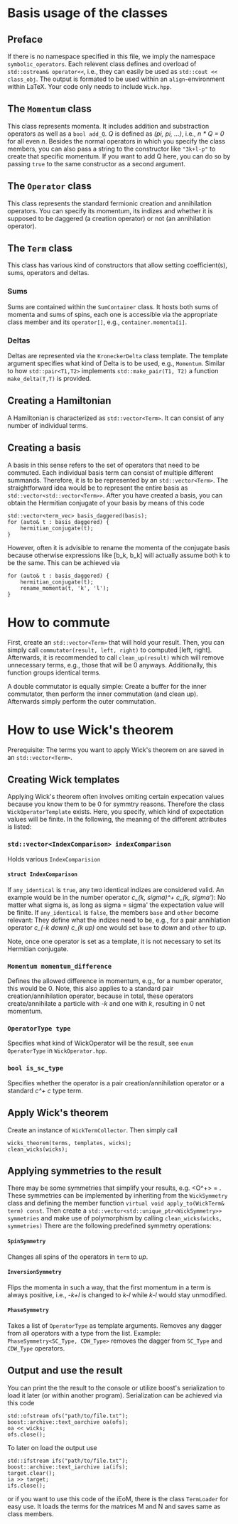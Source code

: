 # Basis usage of the classes

## Preface

If there is no namespace specified in this file, we imply the namespace ```symbolic_operators```.
Each relevent class defines and overload of ```std::ostream& operator<<```, i.e., they can easily be used as ```std::cout << class_obj```.
The output is formated to be used within an ```align```-environment within LaTeX.
Your code only needs to include ```Wick.hpp```.

## The ```Momentum``` class
This class represents momenta. It includes addition and substraction operators as well as a ```bool add_Q```. _Q_ is defined as _(pi, pi, ...)_, i.e., _n * Q = 0_ for all even _n_.
Besides the normal operators in which you specify the class members, you can also pass a string to the constructor like ```"3k+l-p"``` to create that specific momentum. If you want to add Q here, you can do so by passing ```true``` to the same constructor as a second argument.

## The ```Operator``` class
This class represents the standard fermionic creation and annihilation operators. You can specify its momentum, its indizes and whether it is supposed to be daggered (a creation operator) or not (an annihilation operator).

## The ```Term``` class
This class has various kind of constructors that allow setting coefficient(s), sums, operators and deltas.

### Sums
Sums are contained within the ```SumContainer``` class. It hosts both sums of momenta and sums of spins, each one is accessible via the appropriate class member and its ```operator[]```, e.g., ```container.momenta[i]```.

### Deltas
Deltas are represented via the ```KroneckerDelta``` class template.
The template argument specifies what kind of Delta is to be used, e.g., ```Momentum```.
Similar to how ```std::pair<T1,T2>``` implements ```std::make_pair(T1, T2)``` a function ```make_delta(T,T)``` is provided.

## Creating a Hamiltonian

A Hamiltonian is characterized as ```std::vector<Term>```.
It can consist of any number of individual terms.

## Creating a basis
A basis in this sense refers to the set of operators that need to be commuted.
Each individual basis term can consist of multiple different summands.
Therefore, it is to be represented by an ```std::vector<Term>```. The straightforward idea would be to represent the entire basis as ```std::vector<std::vector<Term>>```.
After you have created a basis, you can obtain the Hermitian conjugate of your basis by means of this code

```
std::vector<term_vec> basis_daggered(basis);
for (auto& t : basis_daggered) {
    hermitian_conjugate(t);
}
```

However, often it is advisible to rename the momenta of the conjugate basis because otherwise expressions like [b_k, b_k] will actually assume both k to be the same.
This can be achieved via

```
for (auto& t : basis_daggered) {
	hermitian_conjugate(t);
	rename_momenta(t, 'k', 'l');
}
```

# How to commute

First, create an ```std::vector<Term>``` that will hold your result.
Then, you can simply call ```commutator(result, left, right)``` to computed [left, right]. Afterwards, it is recommended to call ```clean_up(result)``` which will remove unnecessary terms, e.g., those that will be 0 anyways.
Additionally, this function groups identical terms.

A double commutator is equally simple:
Create a buffer for the inner commutator, then perform the inner commutation (and clean up). Afterwards simply perform the outer commutation.


# How to use Wick's theorem

Prerequisite: The terms you want to apply Wick's theorem on are saved in an ```std::vector<Term>```.

## Creating Wick templates

Applying Wick's theorem often involves omiting certain expecation values because you know them to be 0 for symmtry reasons. Therefore the class ```WickOperatorTemplate``` exists. Here, you specify, which kind of expectation values will be finite.
In the following, the meaning of the different attributes is listed:

### ```std::vector<IndexComparison> indexComparison```
Holds various ```IndexComparision```

#### ```struct IndexComparison``` 
If ```any_identical``` is ```true```, any two identical indizes are considered valid. An example would be in the number operator *c_(k, sigma)^+ c_(k, sigma')*: No matter what sigma is, as long as sigma = sigma' the expectation value will be finite.
If ```any_identical``` is ```false```, the members ```base``` and ```other``` become relevant: They define what the indizes need to be, e.g., for a pair annihlation operator *c_(-k down) c_(k up)* one would set ```base``` to _down_ and ```other``` to _up_.

Note, once one operator is set as a template, it is not necessary to set its Hermitian conjugate.

### ```Momentum momentum_difference```
Defines the allowed difference in momentum, e.g., for a number operator, this would be 0.
Note, this also applies to a standard pair creation/annihilation operator, because in total, these operators create/annihilate a particle with *-k* and one with *k*, resulting in 0 net momentum.

### ```OperatorType type```
Specifies what kind of WickOperator will be the result, see ```enum OperatorType``` in ```WickOperator.hpp```.

### ```bool is_sc_type```
Specifies whether the operator is a pair creation/annihilation operator or a standard *c^+ c* type term.


## Apply Wick's theorem
Create an instance of ```WickTermCollector```. Then simply call 

```
wicks_theorem(terms, templates, wicks);
clean_wicks(wicks);
```

## Applying symmetries to the result
There may be some symmetries that simplify your results, e.g. <O^+> = <O>.
These symmetries can be implemented by inheriting from the  ```WickSymmetry``` class and defining the member function ```virtual void apply_to(WickTerm& term) const```.
Then create a ```std::vector<std::unique_ptr<WickSymmetry>> symmetries``` and make use of polymorphism by calling ```clean_wicks(wicks, symmetries)```
There are the following predefined symmetry operations:

#### ```SpinSymmetry```
Changes all spins of the operators in ```term``` to _up_.

#### ```InversionSymmetry```
Flips the momenta in such a way, that the first momentum in a term is always positive, i.e., _-k+l_ is changed to _k-l_ while _k-l_ would stay unmodified.

#### ```PhaseSymmetry```
Takes a list of ```OperatorType``` as template arguments.
Removes any dagger from all operators with a type from the list.
Example:
```PhaseSymmetry<SC_Type, CDW_Type>``` removes the dagger from ```SC_Type``` and ```CDW_Type``` operators.

## Output and use the result

You can print the the result to the console or utilize boost's serialization to load it later (or within another program).
Serialization can be achieved via this code

```
std::ofstream ofs("path/to/file.txt");
boost::archive::text_oarchive oa(ofs);
oa << wicks;
ofs.close();
```

To later on load the output use

```
std::ifstream ifs("path/to/file.txt");
boost::archive::text_iarchive ia(ifs);
target.clear();
ia >> target;
ifs.close();
```

or if you want to use this code of the iEoM, there is the class ```TermLoader``` for easy use.
It loads the terms for the matrices M and N and saves same as class members.